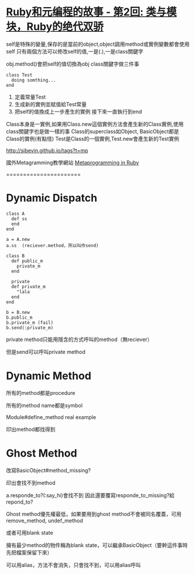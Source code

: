 # [Ruby和元编程的故事 - 第2回: 类与模块，Ruby的绝代双骄](https://ruby-china.org/topics/1581)

self是特殊的變量,保存的是當前的object,object調用method或實例變數都會使用self
只有兩個方法可以修改self的值,一是\(.\),一是class關鍵字

obj.method\(\)會把self的值切換為obj
class關鍵字做三件事

```
class Test
  doing somthing...
end
```

1. 定義常量Test
2. 生成新的實例並賦值給Test常量
3. 把self的值換成上一步產生的實例
  接下來一直執行到end

Class本身是一實例,如果用Class.new這個實例方法會產生新的Class實例,使用class關鍵字也是做一樣的事
Class的superclass如Object, BasicObject都是Class的實例\(有點怪\)
Test是Class的一個實例,Test.new會產生新的Test實例

[http:\/\/sibevin.github.io\/tags?t=mp](http://sibevin.github.io/tags?t=mp)

國外Metagramming教學網站
[Metaprogramming in Ruby](http://ruby-metaprogramming.rubylearning.com/)



======================
# Dynamic Dispatch
```
class A
  def ss
  end
end

a = A.new
a.ss  (reciever.method，所以叫作send)
```

```
class B
  def public_m
    private_m
  end

  private
  def private_m
    "lala
  end
end

b = B.new
b.public_m
b.private_m (fail)
b.send(:private_m)
```

private method只能用隱含的方式呼叫的method（無reciever）

但是send可以呼叫private method


# Dynamic Method

所有的method都是procedure

所有的method name都是symbol

Module#define_method
real example

印出method都找得到

# Ghost Method
改寫BasicObject#method_missing?

印出會找不到method

a.responde_to?(:say_hi)會找不到
因此還要覆寫responde_to_missing?給repond_to?

Ghost method優先權最低，如果要用到ghost method不會被同名覆蓋，可用
remove_method, undef_method

或者可用blank state

擁有最少method的物件稱為blank state，可以繼承BasicObject（要幹這件事時先把檔案保留下來）

可以用alias，方法不會消失，只會找不到，可以用alias呼叫









